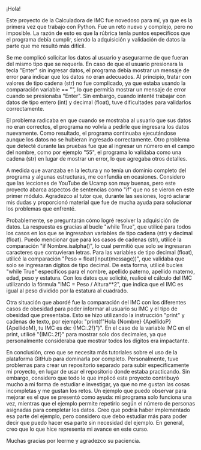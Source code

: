 ¡Hola!

Este proyecto de la Calculadora de IMC fue novedoso para mí, ya que es la primera vez que trabajo con Python. Fue un reto nuevo y complejo, pero no imposible. La razón de esto es que la rúbrica tenía puntos específicos que el programa debía cumplir, siendo la adquisición y validación de datos la parte que me resultó más difícil.

Se me complicó solicitar los datos al usuario y asegurarme de que fueran del mismo tipo que se requería. En caso de que el usuario presionara la tecla "Enter" sin ingresar datos, el programa debía mostrar un mensaje de error para indicar que los datos no eran adecuados. Al principio, tratar con valores de tipo cadena (str) no fue complicado, ya que estaba usando la comparación variable == "", lo que permitía mostrar un mensaje de error cuando se presionaba "Enter". Sin embargo, cuando intenté trabajar con datos de tipo entero (int) y decimal (float), tuve dificultades para validarlos correctamente.

El problema radicaba en que cuando se mostraba al usuario que sus datos no eran correctos, el programa no volvía a pedirle que ingresara los datos nuevamente. Como resultado, el programa continuaba ejecutándose aunque los datos no se hubieran ingresado correctamente. Otro problema que detecté durante las pruebas fue que al ingresar un número en el campo del nombre, como por ejemplo "55", el programa lo validaba como una cadena (str) en lugar de mostrar un error, lo que agregaba otros detalles.

A medida que avanzaba en la lectura y no tenía un dominio completo del programa y algunas estructuras, me confundía en ocasiones. Considero que las lecciones de YouTube de Ucamp son muy buenas, pero este proyecto abarca aspectos de sentencias como "if" que no se vieron en este primer módulo. Agradezco al tutor que, durante las sesiones, logró aclarar mis dudas y proporcionó material que fue de mucha ayuda para solucionar los problemas que enfrenté.

Probablemente, se preguntarán cómo logré resolver la adquisición de datos. La respuesta es gracias al bucle "while True", que utilicé para todos los casos en los que se ingresaban variables de tipo cadena (str) y decimal (float). Puedo mencionar que para los casos de cadenas (str), utilicé la comparación "if Nombre.isalpha()", lo cual permitió que solo se ingresaran caracteres que contuvieran letras. Para las variables de tipo decimal (float), utilicé la comparación "Peso = float(input(message))", que validaba que solo se ingresaran dígitos de tipo decimal. De esta forma, utilicé bucles "while True" específicos para el nombre, apellido paterno, apellido materno, edad, peso y estatura. Con los datos que solicité, realicé el cálculo del IMC utilizando la fórmula "IMC = Peso / Altura**2", que indica que el IMC es igual al peso dividido por la estatura al cuadrado.

Otra situación que abordé fue la comparación del IMC con los diferentes casos de obesidad para poder informar al usuario su IMC y el tipo de obesidad que presentaba. Esto se hizo utilizando la instrucción "print" y cadenas de texto, por ejemplo: "print(f"Hola {Nombre} {ApellidoP} {ApellidoM}, tu IMC es de: {IMC:.2f}")". En el caso de la variable IMC en el print, utilicé "{IMC:.2f}" para mostrar solo dos decimales, ya que personalmente consideraba que mostrar todos los dígitos era impactante.

En conclusión, creo que se necesita más tutoriales sobre el uso de la plataforma GitHub para dominarla por completo. Personalmente, tuve problemas para crear un repositorio separado para subir específicamente mi proyecto, en lugar de usar el repositorio donde estaba practicando. Sin embargo, considero que todo lo que implicó este proyecto contribuyó mucho a mi forma de estudiar e investigar, ya que no me gustan las cosas incompletas y me gustan los retos. Un ejemplo que puedo observar para mejorar es el que se presentó como ayuda: mi programa solo funciona una vez, mientras que el ejemplo permite repetirlo según el número de personas asignadas para completar los datos. Creo que podría haber implementado esa parte del ejemplo, pero considero que debo estudiar más para poder decir que puedo hacer esa parte sin necesidad del ejemplo. En general, creo que lo que hice representa mi avance en este curso.

Muchas gracias por leerme y agradezco su paciencia.
